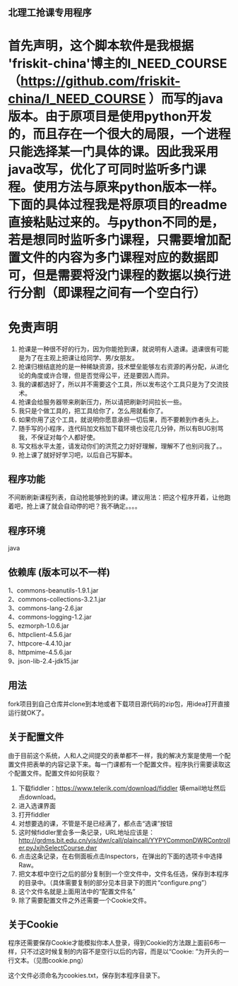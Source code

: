## 北理工抢课专用程序

# 首先声明，这个脚本软件是我根据 'friskit-china'博主的I_NEED_COURSE（https://github.com/friskit-china/I_NEED_COURSE ）而写的java版本。由于原项目是使用python开发的，而且存在一个很大的局限，一个进程只能选择某一门具体的课。因此我采用java改写，优化了可同时监听多门课程。使用方法与原来python版本一样。下面的具体过程我是将原项目的readme直接粘贴过来的。与python不同的是，若是想同时监听多门课程，只需要增加配置文件的内容为多门课程对应的数据即可，但是需要将没门课程的数据以换行进行分割（即课程之间有一个空白行）

# 免责声明

1. 抢课是一种很不好的行为，因为你能抢到课，就说明有人退课。退课很有可能是为了在主观上把课让给同学、男/女朋友。
2. 抢课归根结底抢的是一种稀缺资源，技术壁垒能够左右资源的再分配，从进化论的角度或许合理，但是否觉得公平，还是要因人而异。
3. 我的课都选好了，所以并不需要这个工具，所以发布这个工具只是为了交流技术。
4. 抢课会给服务器带来刷新压力，所以请把刷新时间拉长一些。
5. 我只是个做工具的，把工具给你了，怎么用就看你了。
6. 如果你用了这个工具，就说明你愿意承担一切后果，而不要赖到作者头上。
7. 随手写的小程序，连代码加文档加下载环境也没花几分钟，所以有BUG别骂我，不保证对每个人都好使。
8. 写文档水平太差，请发动你们的洪荒之力好好理解，理解不了也别问我了。。
9. 抢上课了就好好学习吧，以后自己写脚本。

## 程序功能

不间断刷新课程列表，自动抢能够抢到的课。建议用法：把这个程序开着，让他跑着吧，抢上课了就会自动停的吧？我不确定。。。。

## 程序环境

java

## 依赖库 (版本可以不一样)
1、commons-beanutils-1.9.1.jar  
2、commons-collections-3.2.1.jar  
3、commons-lang-2.6.jar  
4、commons-logging-1.2.jar  
5、ezmorph-1.0.6.jar  
6、httpclient-4.5.6.jar  
7、httpcore-4.4.10.jar  
8、httpmime-4.5.6.jar  
9、json-lib-2.4-jdk15.jar
 

## 用法
fork项目到自己仓库并clone到本地或者下载项目源代码的zip包，用idea打开直接运行就OK了。

## 关于配置文件

由于目前这个系统，人和人之间提交的表单都不一样，我的解决方案是使用一个配置文件把表单的内容记录下来。每一门课都有一个配置文件。程序执行需要读取这个配置文件。配置文件如何获取？

1. 下载fiddler：https://www.telerik.com/download/fiddler 填email地址然后点download。
2. 进入选课界面
3. 打开fiddler
4. 对想要选的课，不管是不是已经满了，都点击“选课”按钮
5. 这时候fiddler里会多一条记录，URL地址应该是：http://grdms.bit.edu.cn/yjs/dwr/call/plaincall/YYPYCommonDWRController.pyJxjhSelectCourse.dwr
6. 点击这条记录，在右侧面板点击Inspectors，在弹出的下面的选项卡中选择Raw。
7. 把文本框中空行之后的部分复制到一个空文件中，文件名任选，保存到本程序的目录中。（具体需要复制的部分见本目录下的图片“configure.png”）
8. 这个文件名就是上面用法中的“配置文件名”
9. 除了需要配置文件之外还需要一个Cookie文件。

## 关于Cookie

程序还需要保存Cookie才能模拟你本人登录，得到Cookie的方法跟上面前6布一样，只不过这时候复制的内容不是空行以后的内容，而是以“Cookie: ”为开头的一行文本。（见图cookie.png）

这个文件必须命名为cookies.txt，保存到本程序目录下。
